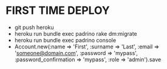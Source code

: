 FIRST TIME DEPLOY
=================

* git push heroku
* heroku run bundle exec padrino rake dm:migrate
* heroku run bundle exec padrino console
* Account.new(:name => 'First', :surname => 'Last', :email => 'someone@domain.com', :password => 'mypass', :password_confirmation => 'mypass', :role => 'admin').save